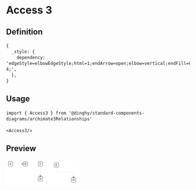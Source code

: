 # Access 3

## Definition

```
{
  _style: { 
    dependency: 'edgeStyle=elbowEdgeStyle;html=1;endArrow=open;elbow=vertical;endFill=0;dashed=1;dashPattern=1 4;',
  },
}
```

## Usage

```
import { Access3 } from '@dinghy/standard-components-diagrams/archimate3Relationships'

<Access3/>
```

## Preview

<img src="./access-3.png" width="200"/>
